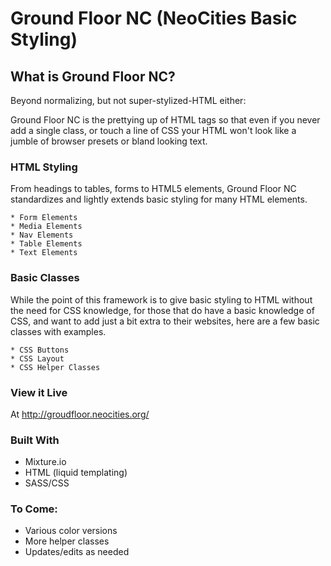 # Ground Floor NC (NeoCities Basic Styling)

## What is Ground Floor NC?

Beyond normalizing, but not super-stylized-HTML either:

Ground Floor NC is the prettying up of HTML tags so that even if you never add a single class, or touch a line of CSS your HTML won't look like a jumble of browser presets or bland looking text.


### HTML Styling

From headings to tables, forms to HTML5 elements, Ground Floor NC standardizes and lightly extends basic styling for many HTML elements.

    * Form Elements
    * Media Elements
    * Nav Elements
    * Table Elements
    * Text Elements

### Basic Classes

While the point of this framework is to give basic styling to HTML without the need for CSS knowledge, for those that do have a basic knowledge of CSS, and want to add just a bit extra to their websites, here are a few basic classes with examples.

    * CSS Buttons
    * CSS Layout
    * CSS Helper Classes

### View it Live

At <a href="http://groundfloor.neocities.org//">http://groudfloor.neocities.org/</a>

### Built With
* Mixture.io
* HTML (liquid templating)
* SASS/CSS


### To Come:

* Various color versions
* More helper classes
* Updates/edits as needed
